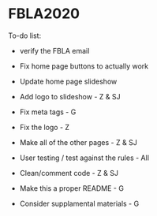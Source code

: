 # FBLA2020

To-do list:
- verify the FBLA email
- Fix home page buttons to actually work
- Update home page slideshow 

- Add logo to slideshow - Z & SJ
- Fix meta tags - G
- Fix the logo - Z
- Make all of the other pages - Z & SJ
- User testing / test against the rules - All
- Clean/comment code - Z & SJ
- Make this a proper README - G
- Consider supplamental materials - G
